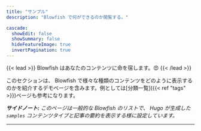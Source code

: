 ```yaml
---
title: "サンプル"
description: "Blowfish で何ができるのか閲覧する。"

cascade:
  showEdit: false
  showSummary: false
  hideFeatureImage: true
  invertPagination: true
---
```


{{< lead >}}
Blowfish はあなたのコンテンツに命を宿します。:heart_eyes:
{{< /lead >}}

このセクションは、 Blowfish で様々な種類のコンテンツをどのように表示するのかを紹介するデモページを含みます。例としては[分類一覧]({{< ref "tags" >}})ページも参考になります。

_**サイドノート:** このページは一般的な Blowfish のリストで、 Hugo が生成した `samples` コンテンツタイプと記事の要約を表示する様に設定しています。_

---
